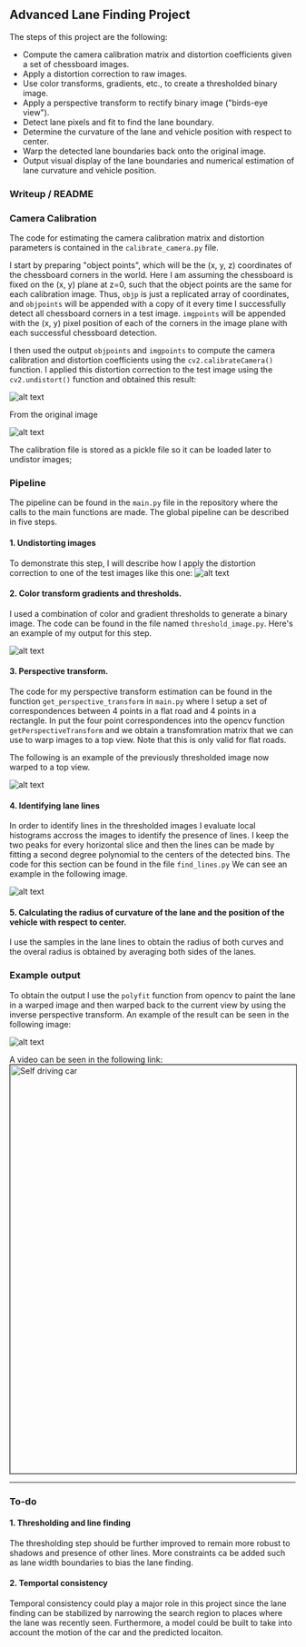 ## Advanced Lane Finding Project

The steps of this project are the following:

* Compute the camera calibration matrix and distortion coefficients given a set of chessboard images.
* Apply a distortion correction to raw images.
* Use color transforms, gradients, etc., to create a thresholded binary image.
* Apply a perspective transform to rectify binary image ("birds-eye view").
* Detect lane pixels and fit to find the lane boundary.
* Determine the curvature of the lane and vehicle position with respect to center.
* Warp the detected lane boundaries back onto the original image.
* Output visual display of the lane boundaries and numerical estimation of lane curvature and vehicle position.

[//]: # (Image References)

[image1]: ./output_images/undistorted.png "Undistorted"
[image2]: ./test_images/test1.jpg "Road Transformed"
[image3]: ./output_images/threshold.png "Binary Example"
[image4]: ./output_images/warped.png "Warp Example"
[image5]: ./output_images/fit_lines.png "Fit Visual"
[image6]: ./output_images/lanes.png "Output"
[video1]: ./project_video_out.mp4 "Video"


### Writeup / README

### Camera Calibration

The code for estimating the camera calibration matrix and distortion parameters is contained in the `calibrate_camera.py` file.

I start by preparing "object points", which will be the (x, y, z) coordinates of the chessboard corners in the world. Here I am assuming the chessboard is fixed on the (x, y) plane at z=0, such that the object points are the same for each calibration image.  Thus, `objp` is just a replicated array of coordinates, and `objpoints` will be appended with a copy of it every time I successfully detect all chessboard corners in a test image.  `imgpoints` will be appended with the (x, y) pixel position of each of the corners in the image plane with each successful chessboard detection.  

I then used the output `objpoints` and `imgpoints` to compute the camera calibration and distortion coefficients using the `cv2.calibrateCamera()` function.  I applied this distortion correction to the test image using the `cv2.undistort()` function and obtained this result: 

![alt text][image1]

From the original image

![alt text][image2]

The calibration file is stored as a pickle file so it can be loaded later to undistor images;

### Pipeline

The pipeline can be found in the `main.py` file in the repository where the calls to the main functions are made. The global pipeline can be described in five steps.

#### 1. Undistorting images

To demonstrate this step, I will describe how I apply the distortion correction to one of the test images like this one:
![alt text][image2]

#### 2. Color transform gradients and thresholds.

I used a combination of color and gradient thresholds to generate a binary image. The code can be found in the file named `threshold_image.py`. Here's an example of my output for this step.

![alt text][image3]

#### 3. Perspective transform.

The code for my perspective transform estimation can be found in the function `get_perspective_transform` in `main.py` where I setup a set of correspondences between 4 points in a flat road and 4 points in a rectangle. In put the four point correspondences into the opencv function `getPerspectiveTransform` and we obtain a transfomration matrix that we can use to warp images to a top view. Note that this is only valid for flat roads.

The following is an example of the previously thresholded image now warped to a top view.

![alt text][image4]

#### 4. Identifying lane lines

In order to identify lines in the thresholded images I evaluate local histograms accross the images to identify the presence of lines. I keep the two peaks for every horizontal slice and then the lines can be made by fitting a second degree polynomial to the centers of the detected bins. The code for this section can be found in the file `find_lines.py`
We can see an example in the following image.

![alt text][image5]

#### 5. Calculating the radius of curvature of the lane and the position of the vehicle with respect to center.

I use the samples in the lane lines to obtain the radius of both curves and the overal radius is obtained by averaging both sides of the lanes. 

### Example output

To obtain the output I use the `polyfit` function from opencv to paint the lane in a warped image and then warped back to the current view by using the inverse perspective transform. An example of the result can be seen in the following image:

![alt text][image6]

A video can be seen in the following link:
<a href="http://www.youtube.com/watch?feature=player_embedded&v=T2tCscbl6y4
" target="_blank"><img src="http://img.youtube.com/vi/T2tCscbl6y4/0.jpg" 
alt="Self driving car" width="1280" height="720" border="1" /></a> 

---

### To-do

#### 1. Thresholding and line finding
The thresholding step should be further improved to remain more robust to shadows and presence of other lines. More constraints ca be added such as lane width boundaries to bias the lane finding.

#### 2. Temportal consistency
Temporal consistency could play a major role in this project since the lane finding can be stabilized by narrowing the search region to places where the lane was recently seen. Furthermore, a model could be built to take into account the motion of the car and the predicted locaiton.
